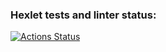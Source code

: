 ### Hexlet tests and linter status:
[![Actions Status](https://github.com/21Ner04/layout-designer-project-58/actions/workflows/hexlet-check.yml/badge.svg)](https://github.com/21Ner04/layout-designer-project-58/actions)